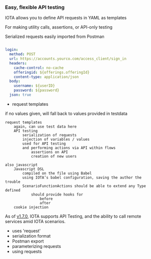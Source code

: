 ### Easy, flexible API testing

IOTA allows you to define API requests in YAML as templates

For making utility calls, assertions, or API-only testing

Serialized requests easily imported from Postman


```yaml

login:
  method: POST
  url: https://accounts.yourco.com/access_client/sign_in
  headers:
    cache-control: no-cache
    offeringid: ${offerings.offeringId}
    content-type: application/json
  body:
    username: ${userID}
    password: ${password}
  json: true
```



- request templates

if no values given, will fall back to values provided in testdata


```
request templates
	again, can use test data here
	API testing
		serialization of requests
		injection of variables / values
		used for API testing
		and performing actions via API within flows
			assertions on API
			creation of new users
```

```
also javascript
	Javascript DSL
		compiled on the file using Babel
		using IOTA’s babel configuration, saving the author the trouble
		ScenarioFunctionActions should be able to extend any Type defined
			should provide hooks for
				before
				after
	cookie injection
```



As of [v1.7.0](../releases/tag/1.7.0), IOTA supports API Testing, and the ability to call remote services amid IOTA scenarios.

- uses 'request'
- serialization format
- Postman export
- parameterizing requests
- using requests
